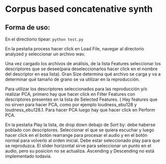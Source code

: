 # Corpus based concatenative synth 
## Forma de uso:

En el directiorio tipear:
<code>python test.py </code>

En la pestaña process hacer click en Load File, navegar al directorio analyzed y seleccionar un archivo wav.

Una vez cargado los archivos de análisis, de la lista Features seleccionar los descriptores que se desee(para deseleccionarlos hacer click en el nombre del descriptor en esa lista). Gran Size determina qué archivo se carga y va a determinar qué tamaño de grano se va  utilizar en la reproducción.

Para utilizar los descriptores seleccionados para las reproducción y/o realizar PCA, primero hay que hacer click en Filter Features con descriptores presentes en la lista de Selected Features. ( Hay features que no sirven para hacer PCA, como por ejemplo loudness\_ebu128 y loudness\_ebu128.1. Para hacer PCA luego hay que hacer click en Perform PCA.

En la pestaña Play la lista, de drop down debajo de Sort by: debe haberse poblado con descriptores. Seleccionar el que se quiera escuchar y luego hacer click en el botón rearrange para procesar el audio y en el botón normal para volverlo al orden inicial. Debe estar seleccionado play para que se reproduzca. El slider horizontal sirve para seleccionar un punto en el audio, pero su posicion no se actualiza. Ascending y Descending no está implementado todavía.
